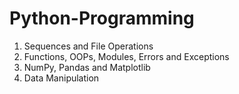 # Python-Programming

1. Sequences and File Operations
2. Functions, OOPs, Modules, Errors and Exceptions
3. NumPy, Pandas and Matplotlib
4. Data Manipulation
